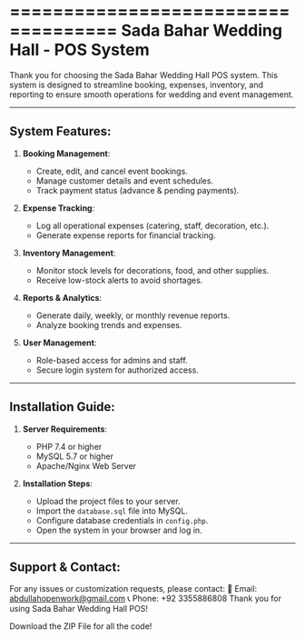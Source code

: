 ====================================
 Sada Bahar Wedding Hall - POS System
====================================

Thank you for choosing the Sada Bahar Wedding Hall POS system. 
This system is designed to streamline booking, expenses, inventory, and reporting 
to ensure smooth operations for wedding and event management.

-------------------
 System Features:
-------------------
1. **Booking Management**:
   - Create, edit, and cancel event bookings.
   - Manage customer details and event schedules.
   - Track payment status (advance & pending payments).

2. **Expense Tracking**:
   - Log all operational expenses (catering, staff, decoration, etc.).
   - Generate expense reports for financial tracking.

3. **Inventory Management**:
   - Monitor stock levels for decorations, food, and other supplies.
   - Receive low-stock alerts to avoid shortages.

4. **Reports & Analytics**:
   - Generate daily, weekly, or monthly revenue reports.
   - Analyze booking trends and expenses.

5. **User Management**:
   - Role-based access for admins and staff.
   - Secure login system for authorized access.

-------------------
 Installation Guide:
-------------------
1. **Server Requirements**:
   - PHP 7.4 or higher
   - MySQL 5.7 or higher
   - Apache/Nginx Web Server

2. **Installation Steps**:
   - Upload the project files to your server.
   - Import the `database.sql` file into MySQL.
   - Configure database credentials in `config.php`.
   - Open the system in your browser and log in.

-------------------
 Support & Contact:
-------------------
For any issues or customization requests, please contact:
📧 Email: abdullahopenwork@gmail.com
📞 Phone: +92 3355886808
Thank you for using Sada Bahar Wedding Hall POS!

Download the ZIP File for all the code! 
